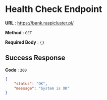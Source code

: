 # Health Check Endpoint

**URL** : https://bank.raspicluster.pl/

**Method** : `GET`

**Required Body** : `{}`

## Success Response

**Code** : `200`
```json
{
    "status": "OK",
    "message": "System is OK"
}
```
